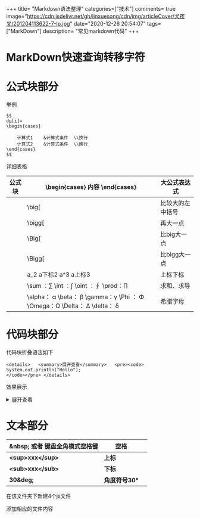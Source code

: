 +++
title= "Markdown语法整理"
categories=["技术"]
comments= true
image="https://cdn.jsdelivr.net/gh/linxuesong/cdn/img/articleCover/犬夜叉/201204113622-7-lp.jpg"
date="2020-12-26 20:54:07"
tags= ["MarkDown"] 
description= "常见markdown代码"
+++

# MarkDown快速查询转移字符



# 公式块部分

举例

```
$$
dp[i]=
\begin{cases}

	计算式1 	&计算式条件  \\换行
	计算式2    &计算式条件  \\换行
\end{cases}
$$
```

详细表格

 公式块 | \begin{cases}     内容    \end{cases}   | 大公式表达式         
----- | ------------------------------------ | -------------------- 
        | \big[   | 比较大的左中括号 |
        | \bigg[  | 再大一点           
        | \Big[   | 比big大一点        
        | \Bigg[  | 比bigg大一点       
        | a_2  a下标2  a^3 a上标3      | 上标下标             
        | \sum ：∑  \int ：∫  \oint ：∮  \prod：∏ | 求和、求导       
        | \alpha： α  \beta： β  \gamma：γ  \Phi ： Φ  \Omega：Ω  \Delta： Δ  \delta： δ | 希腊字母 

# 代码块部分

代码块折叠语法如下

````
<details>   <summary>展开查看</summary>   <pre><code>       System.out.println("Hello");
</code></pre> </details>
````

效果展示

<details>   <summary>展开查看</summary>   <pre><code>       System.out.println("Hello");
</code></pre> </details>

# 文本部分

| \&nbsp;     或者    键盘全角模式空格键 | 空格                |      |
| -------------------------------------- | ------------------- | ---- |
| **\<sup>xxx\</sup>**                   | **上标**            |      |
| **\<sub>xxx\</sub>**                   | **下标**            |      |
| **30\&deg;**                           | **角度符号30&deg;** |      |



在该文件夹下新建4个js文件

添加相应的文件内容





